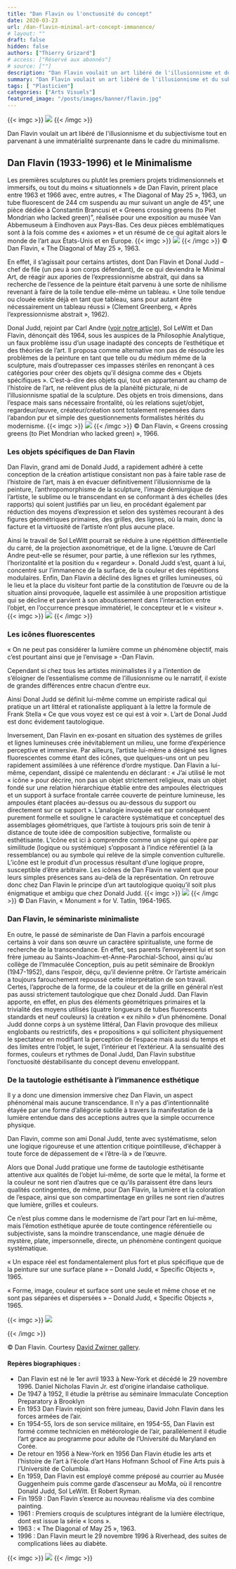 ```yaml
---
title: "Dan Flavin ou l'onctuosité du concept"
date: 2020-03-23
url: /dan-flavin-minimal-art-concept-immanence/
# layout: ""
draft: false
hidden: false
authors: ["Thierry Grizard"]
# access: ["Réservé aux abonnés"]
# source: [""]
description: "Dan Flavin voulait un art libéré de l'illusionnisme et du subjectivisme tout en parvenant à une immatérialité surprenante dans le cadre du minimalisme"
summary: "Dan Flavin voulait un art libéré de l'illusionnisme et du subjectivisme tout en parvenant à une immatérialité surprenante dans le cadre du minimalisme"
tags: [ "Plasticien"]
categories: ["Arts Visuels"]
featured_image: "/posts/images/banner/flavin.jpg"
---
```

{{< imgc >}}
![](/posts/images/flavin/dan-flavin_modern-art_minimalism.003-2.jpg) 
{{< /imgc >}}

Dan Flavin voulait un art libéré de l'illusionnisme et du subjectivisme tout en parvenant à une immatérialité surprenante dans le cadre du minimalisme.
## Dan Flavin (1933-1996) et le Minimalisme

Les premières sculptures ou plutôt les premiers projets tridimensionnels et immersifs, ou tout du moins « situationnels » de Dan Flavin, prirent place entre 1963 et 1966 avec, entre autres, « The Diagonal of May 25 », 1963, un tube fluorescent de 244 cm suspendu au mur suivant un angle de 45°, une pièce dédiée à Constantin Brancusi et « Greens crossing greens (to Piet Mondrian who lacked green)”, réalisée pour une exposition au musée Van Abbemuseum à Eindhoven aux Pays-Bas. Ces deux pièces emblématiques sont à la fois comme des « axiomes » et un résumé de ce qui agitait alors le monde de l’art aux États-Unis et en Europe.
{{< imgc >}}
![](/posts/images/flavin/dan-flavin_the-diagonal-of-may-25_1963_to-constantin-brancusi.jpg)
{{< /imgc >}}
© Dan Flavin, « The Diagonal of May 25 », 1963.

En effet, il s’agissait pour certains artistes, dont Dan Flavin et Donal Judd – chef de file (un peu à son corps défendant), de ce qui deviendra le Minimal Art, de réagir aux apories de l’expressionnisme abstrait, qui dans sa recherche de l’essence de la peinture était parvenu à une sorte de nihilisme revenant à faire de la toile tendue elle-même un tableau. « Une toile tendue ou clouée existe déjà en tant que tableau, sans pour autant être nécessairement un tableau réussi » (Clement Greenberg, « Après l’expressionnisme abstrait », 1962).

Donal Judd, rejoint par Carl Andre ([voir notre article](/carl-andre/)), Sol LeWitt et Dan Flavin, dénonçait dès 1964, sous les auspices de la Philosophie Analytique, un faux problème issu d’un usage inadapté des concepts de l’esthétique et des théories de l’art. Il proposa comme alternative non pas de résoudre les problèmes de la peinture en tant que telle ou du médium même de la sculpture, mais d’outrepasser ces impasses stériles en renonçant à ces catégories pour créer des objets qu’il désigna comme des « Objets spécifiques ». C’est-à-dire des objets qui, tout en appartenant au champ de l’histoire de l’art, ne relèvent plus de la planéité picturale, ni de l’illusionnisme spatial de la sculpture. Des objets en trois dimensions, dans l’espace mais sans nécessaire frontalité, où les relations sujet/objet, regardeur/œuvre, créateur/création sont totalement repensées dans l’abandon pur et simple des questionnements formalistes hérités du modernisme.
{{< imgc >}}
![](/posts/images/flavin/dan-flavin_greens-crossing-greens_minimal-art.001.jpg)
{{< /imgc >}}
© Dan Flavin, « Greens crossing greens (to Piet Mondrian who lacked green) », 1966.

### Les objets spécifiques de Dan Flavin

Dan Flavin, grand ami de Donald Judd, a rapidement adhéré à cette conception de la création artistique consistant non pas à faire table rase de l’histoire de l’art, mais à en évacuer définitivement l’illusionnisme de la peinture, l’anthropomorphisme de la sculpture, l’image démiurgique de l’artiste, le sublime ou le transcendant en se conformant à des échelles (des rapports) qui soient justifiés par un lieu, en procédant également par réduction des moyens d’expression et selon des systèmes recourant à des figures géométriques primaires, des grilles, des lignes, où la main, donc la facture et la virtuosité de l’artiste n’ont plus aucune place.

Ainsi le travail de Sol LeWitt pourrait se réduire à une répétition différentielle du carré, de la projection axonométrique, et de la ligne. L’œuvre de Carl Andre peut-elle se résumer, pour partie, à une réflexion sur les rythmes, l’horizontalité et la position du « regardeur ». Donald Judd s’est, quant à lui, concentré sur l’immanence de la surface, de la couleur et des répétitions modulaires. Enfin, Dan Flavin a décliné des lignes et grilles lumineuses, où le lieu et la place du visiteur font partie de la constitution de l’œuvre ou de la situation ainsi provoquée, laquelle est assimilée à une proposition artistique qui se décline et parvient à son aboutissement dans l’interaction entre l’objet, en l’occurrence presque immatériel, le concepteur et le « visiteur ».
{{< imgc >}}
![](/posts/images/flavin/dan-flavin_modern-art_minimalism.006.jpg)
{{< /imgc >}}

### Les icônes fluorescentes

« On ne peut pas considérer la lumière comme un phénomène objectif, mais c’est pourtant ainsi que je l’envisage » -Dan Flavin.

Cependant si chez tous les artistes minimalistes il y a l’intention de s’éloigner de l’essentialisme comme de l’illusionnisme ou le narratif, il existe de grandes différences entre chacun d’entre eux.

Ainsi Donal Judd se définit lui-même comme un empiriste radical qui pratique un art littéral et rationaliste appliquant à la lettre la formule de Frank Stella « Ce que vous voyez est ce qui est à voir ». L’art de Donal Judd est donc évidement tautologique.

Inversement, Dan Flavin en ex-posant en situation des systèmes de grilles et lignes lumineuses crée inévitablement un milieu, une forme d’expérience perceptive et immersive. Par ailleurs, l’artiste lui-même a désigné ses lignes fluorescentes comme étant des icônes, que quelques-uns ont un peu rapidement assimilées à une référence d’ordre mystique. Dan Flavin a lui-même, cependant, dissipé ce malentendu en déclarant : « J’ai utilisé le mot « icône » pour décrire, non pas un objet strictement religieux, mais un objet fondé sur une relation hiérarchique établie entre des ampoules électriques et un support à surface frontale carrée couverte de peinture lumineuse, les ampoules étant placées au-dessus ou au-dessous du support ou directement sur ce support ». L’analogie invoquée est par conséquent purement formelle et souligne le caractère systématique et conceptuel des assemblages géométriques, que l’artiste à toujours pris soin de tenir à distance de toute idée de composition subjective, formaliste ou esthétisante. L’icône est ici à comprendre comme un signe qui opère par similitude (logique ou systémique) s’opposant à l’indice référentiel (à la ressemblance) ou au symbole qui relève de la simple convention culturelle. L’icône est le produit d’un processus résultant d’une logique propre, susceptible d’être arbitraire. Les icônes de Dan Flavin ne valent que pour leurs simples présences sans au-delà de la représentation. On retrouve donc chez Dan Flavin le principe d’un art tautologique quoiqu’il soit plus énigmatique et ambigu que chez Donald Judd.
{{< imgc >}}
![](/posts/images/flavin/dan-flavin_minimal-art_monument-for-v-tatlin.001.jpg)
{{< /imgc >}}
© Dan Flavin, « Monument » for V. Tatlin, 1964-1965.

### Dan Flavin, le séminariste minimaliste

En outre, le passé de séminariste de Dan Flavin a parfois encouragé certains à voir dans son œuvre un caractère spiritualiste, une forme de recherche de la transcendance. En effet, ses parents l’envoyèrent lui et son frère jumeau au Saints-Joachim-et-Anne-Parochial-School, ainsi qu’au collège de l’Immaculée Conception, puis au petit séminaire de Brooklyn (1947-1952), dans l’espoir, déçu, qu’il devienne prêtre. Or l’artiste américain a toujours farouchement repoussé cette interprétation de son travail. Certes, l’approche de la forme, de la couleur et de la grille en général n’est pas aussi strictement tautologique que chez Donald Judd. Dan Flavin apporte, en effet, en plus des éléments géométriques primaires et la trivialité des moyens utilisés (quatre longueurs de tubes fluorescents standards et neuf couleurs) la création « ex nihilo » d’un phénomène. Donal Judd donne corps à un système littéral, Dan Flavin provoque des milieux englobants ou restrictifs, des « propositions » qui sollicitent physiquement le spectateur en modifiant la perception de l’espace mais aussi du temps et des limites entre l’objet, le sujet, l’intérieur et l’extérieur. A la sensualité des formes, couleurs et rythmes de Donal Judd, Dan Flavin substitue l’onctuosité déstabilisante du concept devenu enveloppant.

### De la tautologie esthétisante à l’immanence esthétique

Il y a donc une dimension immersive chez Dan Flavin, un aspect phénoménal mais aucune transcendance. Il n’y a pas d’intentionnalité étayée par une forme d’allégorie subtile à travers la manifestation de la lumière entendue dans des acceptions autres que la simple occurrence physique.

Dan Flavin, comme son ami Donal Judd, tente avec systématisme, selon une logique rigoureuse et une attention critique pointilleuse, d’échapper à toute force de dépassement de « l’être-là » de l’œuvre.

Alors que Donal Judd pratique une forme de tautologie esthétisante attentive aux qualités de l’objet lui-même, de sorte que le métal, la forme et la couleur ne sont rien d’autres que ce qu’ils paraissent être dans leurs qualités contingentes, de même, pour Dan Flavin, la lumière et la coloration de l’espace, ainsi que son compartimentage en grilles ne sont rien d’autres que lumière, grilles et couleurs.

Ce n’est plus comme dans le modernisme de l’art pour l’art en lui-même, mais l’émotion esthétique apurée de toute contingence référentielle ou subjectiviste, sans la moindre transcendance, une magie dénuée de mystère, plate, impersonnelle, directe, un phénomène contingent quoique systématique.

« Un espace réel est fondamentalement plus fort et plus spécifique que de la peinture sur une surface plane » – Donald Judd, « Specific Objects », 1965.

« Forme, image, couleur et surface sont une seule et même chose et ne sont pas séparées et dispersées » – Donald Judd, « Specific Objects », 1965.

{{< imgc >}}
![](/posts/images/flavin/dan-flavin_modern-art_minimalism.005.jpg)

{{< /imgc >}}


© Dan Flavin. Courtesy [David Zwirner gallery](https://www.davidzwirner.com/?ref=artefields.net).

#### Repères biographiques :

* Dan Flavin est né le 1er avril 1933 à New-York et décédé le 29 novembre 1996. Daniel Nicholas Flavin Jr. est d’origine irlandaise catholique.
* De 1947 à 1952, Il étudie la prêtrise au séminaire Immaculate Conception Preparatory à Brooklyn
* En 1953 Dan Flavin rejoint son frère jumeau, David John Flavin dans les forces armées de l’air.
* En 1954-55, lors de son service militaire, en 1954-55, Dan Flavin est formé comme technicien en météorologie de l’air, parallèlement il étudie l’art grace au programme pour adulte de l’Université du Maryland en Corée.
* De retour en 1956 à New-York en 1956 Dan Flavin étudie les arts et l’histoire de l’art à l’école d’art Hans Hofmann School of Fine Arts puis à l’Université de Columbia.
* En 1959, Dan Flavin est employé comme préposé au courrier au Musée Guggenheim puis comme garde d’ascenseur au MoMa, où il rencontre Donald Judd, Sol LeWitt. Et Robert Ryman.
* Fin 1959 : Dan Flavin s’exerce au nouveau réalisme via des combine painting.
* 1961 : Premiers croquis de sculptures intégrant de la lumière électrique, dont est issue la série « Icons ».
* 1963 : « The Diagonal of May 25 », 1963.
* 1996 : Dan Flavin meurt le 29 novembre 1996 à Riverhead, des suites de complications liées au diabète.

{{< imgc >}}
![](/posts/images/flavin/dan-flavin_modern-art_minimalism.004.jpg)
{{< /imgc >}}
⠀